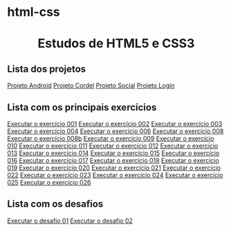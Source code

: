 # html-css
 <h1 style="text-align: center;">Estudos de HTML5 e CSS3</h1>

<h2>Lista dos projetos</h2>
<p>
    <a href="https://rogeriojesuinofr.github.io/projeto-android/">Projeto Android</a>
    <a href="https://rogeriojesuinofr.github.io/projeto-cordel/">Projeto Cordel</a>
    <a href="https://rogeriojesuinofr.github.io/projeto-social/">Projeto Social</a>
    <a href="https://rogeriojesuinofr.github.io/projeto-tela-login/">Projeto Login</a>
</p>

<h2>Lista com os principais exercícios</h2>
<p>
    <a href="exercícios/ex001/index.html">Executar o exercício 001</a>
    <a href="exercícios/ex002/index.html">Executar o exercício 002</a>
    <a href="exercícios/ex003/index.html">Executar o exercício 003</a>
    <a href="exercícios/ex004/index.html">Executar o exercício 004</a>
    <a href="exercícios/ex006/index.html">Executar o exercício 006</a>
    <a href="exercícios/ex008/index.html">Executar o exercício 008</a>
    <a href="exercícios/ex008b/index.html">Executar o exercício 008b</a>
    <a href="exercícios/ex009/index.html">Executar o exercício 009</a>
    <a href="exercícios/ex010/index.html">Executar o exercício 010</a>
    <a href="exercícios/ex011/index.html">Executar o exercício 011</a>
    <a href="exercícios/ex012/index.html">Executar o exercício 012</a>
    <a href="exercícios/ex013/index.html">Executar o exercício 013</a>
    <a href="exercícios/ex014/index.html">Executar o exercício 014</a>
    <a href="exercícios/ex015/index.html">Executar o exercício 015</a>
    <a href="exercícios/ex016/cor01.html">Executar o exercício 016</a>
    <a href="exercícios/ex017/fonte01.html">Executar o exercício 017</a>
    <a href="exercícios/ex018/fonte01.html">Executar o exercício 018</a>
    <a href="exercícios/ex019/seletor01.html">Executar o exercício 019</a>
    <a href="exercícios/ex020/links.html">Executar o exercício 020</a>
    <a href="exercícios/ex021/caixa01.html">Executar o exercício 021</a>
    <a href="exercícios/ex022/fundo001.html">Executar o exercício 022</a>
    <a href="exercícios/ex023/tabela001.html">Executar o exercício 023</a>
    <a href="exercícios/ex024/iframe001.html">Executar o exercício 024</a>
    <a href="exercícios/ex025/form010.html">Executar o exercício 025</a>
    <a href="exercícios/ex026/mq005/index.html">Executar o exercício 026</a>
</p>

<h2>Lista com os desafios</h2>
<p>
    <a href="desafios/android.html">Executar o desafio 01</a>
    <a href="desafios/desafio02-tabela.html">Executar o desafio 02</a>
</p>
